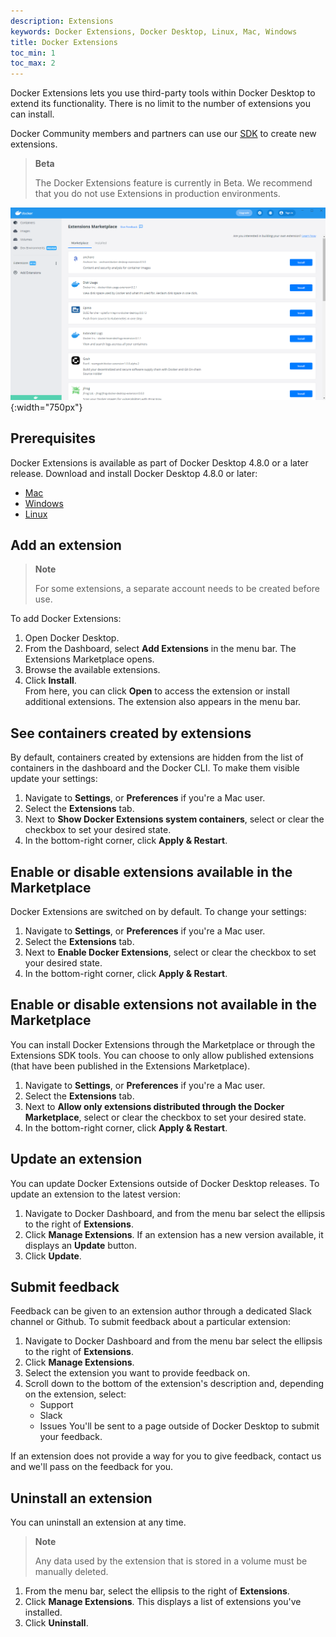 ```yaml
---
description: Extensions
keywords: Docker Extensions, Docker Desktop, Linux, Mac, Windows
title: Docker Extensions
toc_min: 1
toc_max: 2
---
```


Docker Extensions lets you use third-party tools within Docker Desktop to extend its functionality. There is no limit to the number of extensions you can install.

Docker Community members and partners can use our [SDK](extensions-sdk/index.md) to create new extensions. 

> **Beta**
>
> The Docker Extensions feature is currently in Beta. We recommend that you do not use Extensions in production environments.

![extenstions](images/extensions-marketplace.PNG){:width="750px"}

## Prerequisites

Docker Extensions is available as part of Docker Desktop 4.8.0 or a later release. Download and install Docker Desktop 4.8.0 or later:

* [Mac](mac/release-notes/index.md)
* [Windows](windows/release-notes/index.md)
* [Linux](linux/index.md)

## Add an extension

>**Note**
>
> For some extensions, a separate account needs to be created before use.

To add Docker Extensions:

1. Open Docker Desktop.
2. From the Dashboard, select **Add Extensions** in the menu bar. 
The Extensions Marketplace opens. 
2. Browse the available extensions.
3. Click **Install**.<br>
From here, you can click **Open** to access the extension or install additional extensions. The extension also appears in the menu bar.

## See containers created by extensions

By default, containers created by extensions are hidden from the list of containers in the dashboard and the Docker CLI. To make them visible 
update your settings:

1. Navigate to  **Settings**, or **Preferences** if you're a Mac user.
2. Select the **Extensions** tab.
3. Next to **Show Docker Extensions system containers**, select or clear the checkbox to set your desired state.
4. In the bottom-right corner, click **Apply & Restart**.

## Enable or disable extensions available in the Marketplace

Docker Extensions are switched on by default. To change your settings:

1. Navigate to  **Settings**, or **Preferences** if you're a Mac user.
2. Select the **Extensions** tab.
3. Next to **Enable Docker Extensions**, select or clear the checkbox to set your desired state.
4. In the bottom-right corner, click **Apply & Restart**.

## Enable or disable extensions not available in the Marketplace

You can install Docker Extensions through the Marketplace or through the Extensions SDK tools. You can choose to only allow published extensions (that have been published in the Extensions Marketplace).

1. Navigate to **Settings**, or **Preferences** if you're a Mac user.
2. Select the **Extensions** tab.
3. Next to **Allow only extensions distributed through the Docker Marketplace**, select or clear the checkbox to set your desired state.
4. In the bottom-right corner, click **Apply & Restart**.

## Update an extension
You can update Docker Extensions outside of Docker Desktop releases. To update an extension to the latest version:

1. Navigate to Docker Dashboard, and from the menu bar select the ellipsis to the right of **Extensions**.
2. Click **Manage Extensions**.
If an extension has a new version available, it displays an **Update** button.
3. Click **Update**.

## Submit feedback
Feedback can be given to an extension author through a dedicated Slack channel or Github. To submit feedback about a particular extension:

1. Navigate to Docker Dashboard and from the menu bar select the ellipsis to the right of **Extensions**.
2. Click **Manage Extensions**.
3. Select the extension you want to provide feedback on. 
4. Scroll down to the bottom of the extension's description and, depending on the 
extension, select:
    - Support
    - Slack
    - Issues
    You'll be sent to a page outside of Docker Desktop to submit your feedback.

If an extension does not provide a way for you to give feedback, contact us and we'll pass on the feedback for you. 

## Uninstall an extension
 You can uninstall an extension at any time. 
 
 > **Note**  
 >
 > Any data used by the extension that is stored in a volume must be manually deleted. 

1. From the menu bar, select the ellipsis to the right of **Extensions**.
2. Click **Manage Extensions**. This displays a list of extensions you've installed.
3. Click **Uninstall**.
